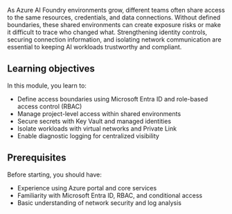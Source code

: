 As Azure AI Foundry environments grow, different teams often share access to the same resources, credentials, and data connections. Without defined boundaries, these shared environments can create exposure risks or make it difficult to trace who changed what. Strengthening identity controls, securing connection information, and isolating network communication are essential to keeping AI workloads trustworthy and compliant.

## Learning objectives

In this module, you learn to:

- Define access boundaries using Microsoft Entra ID and role-based access control (RBAC)
- Manage project-level access within shared environments
- Secure secrets with Key Vault and managed identities
- Isolate workloads with virtual networks and Private Link
- Enable diagnostic logging for centralized visibility

## Prerequisites

Before starting, you should have:

- Experience using Azure portal and core services
- Familiarity with Microsoft Entra ID, RBAC, and conditional access
- Basic understanding of network security and log analysis
